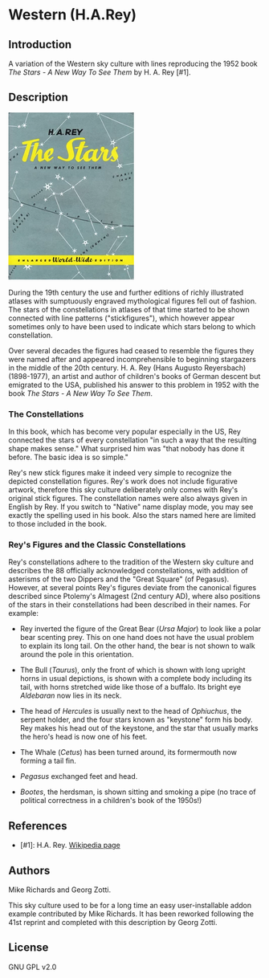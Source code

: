 # Western (H.A.Rey)

## Introduction

A variation of the Western sky culture with lines reproducing the 1952 book
_The Stars - A New Way To See Them_ by H. A. Rey [#1].

## Description

![Rey Cover](Rey_cover.webp)

During the 19th century the use and further editions of richly illustrated
atlases with sumptuously engraved mythological figures fell out of fashion. The
stars of the constellations in atlases of that time started to be shown
connected with line patterns ("stickfigures"), which however appear sometimes
only to have been used to indicate which stars belong to which constellation.

Over several decades the figures had ceased to resemble the figures they were
named after and appeared incomprehensible to beginning stargazers in the middle
of the 20th century. H. A. Rey (Hans Augusto Reyersbach) (1898-1977), an artist
and author of children's books of German descent but emigrated to the USA,
published his answer to this problem in 1952 with the book _The Stars - A New
Way To See Them_.

### The Constellations

In this book, which has become very popular especially in the US, Rey connected
the stars of every constellation "in such a way that the resulting shape makes
sense." What surprised him was "that nobody has done it before. The basic idea
is so simple."

Rey's new stick figures make it indeed very simple to recognize the depicted
constellation figures. Rey's work does not include figurative artwork,
therefore this sky culture deliberately only comes with Rey's original stick
figures. The constellation names were also always given in English by Rey. If
you switch to "Native" name display mode, you may see exactly the spelling used
in his book. Also the stars named here are limited to those included in the
book.

### Rey's Figures and the Classic Constellations

Rey's constellations adhere to the tradition of the Western sky culture and
describes the 88 officially acknowledged constellations, with addition of
asterisms of the two Dippers and the "Great Square" (of Pegasus). However, at
several points Rey's figures deviate from the canonical figures described since
Ptolemy's Almagest (2nd century AD), where also positions of the stars in their
constellations had been described in their names. For example:

 * Rey inverted the figure of the Great Bear (_Ursa Major_) to look like a polar
bear scenting prey. This on one hand does not have the usual problem to explain
its long tail. On the other hand, the bear is not shown to walk around the pole
in this orientation.

 * The Bull (_Taurus_), only the front of which is shown with long upright horns
in usual depictions, is shown with a complete body including its tail, with
horns stretched wide like those of a buffalo. Its bright eye _Aldebaran_ now
lies in its neck.

 * The head of _Hercules_ is usually next to the head of _Ophiuchus_, the
serpent holder, and the four stars known as "keystone" form his body. Rey makes
his head out of the keystone, and the star that usually marks the hero's head
is now one of his feet.

 * The Whale (_Cetus_) has been turned around, its formermouth now forming a
tail fin.

 * _Pegasus_ exchanged feet and head.

 * _Bootes_, the herdsman, is shown sitting and smoking a pipe (no trace of
political correctness in a children's book of the 1950s!)

## References

 - [#1]: H.A. Rey. [Wikipedia page](http://en.wikipedia.org/wiki/H._A._Rey)

## Authors

Mike Richards and Georg Zotti.

This sky culture used to be for a long time an easy user-installable addon
example contributed by Mike Richards. It has been reworked following the 41st
reprint and completed with this description by Georg Zotti.

## License

GNU GPL v2.0
